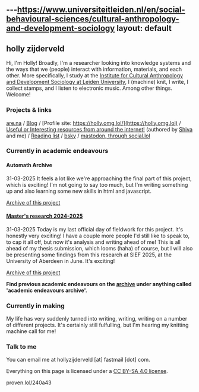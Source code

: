 ---https://www.universiteitleiden.nl/en/social-behavioural-sciences/cultural-anthropology-and-development-sociology
layout: default
---

## holly zijderveld

Hi, I'm Holly! Broadly, I'm a researcher looking into knowledge systems and the ways that we (people) interact with information, materials, and each other. More specifically, I study at the [Institute for Cultural Anthropology and Development Sociology at Leiden University](https://www.universiteitleiden.nl/en/social-behavioural-sciences/cultural-anthropology-and-development-sociology), I (machine) knit, I write, I collect stamps, and I listen to electronic music. Among other things. Welcome!

### Projects & links
[are.na](https://www.are.na/holly-zijderveld/channels) / [Blog](https://holly.weblog.lol/) / [Profile site: https://holly.omg.lol/](https://holly.omg.lol) / [Useful or Interesting resources from around the internet!](https://gl0bsec.github.io/fun_websites.html) (authored by [Shiva](https://gl0bsec.github.io/) and me) / [Reading list](https://hollyz1jderveld.github.io/reading-list/)  / [bsky](https://bsky.app/profile/hollyzijderveld.bsky.social/) / [mastodon, through social.lol](https://social.lol/@holly)

### Currently in academic endeavours

#### Automath Archive
31-03-2025 It feels a lot like we're approaching the final part of this project, which is exciting! I'm not going to say too much, but I'm writing something up and also learning some new skills in html and javascript.

[Archive of this project](https://hollyz1jderveld.github.io/blog/pages/before_automath)

#### [Master's research 2024-2025](https://hollyz1jderveld.github.io/knitting-research)
31-03-2025 Today is my last official day of fieldwork for this project. It's honestly very exciting! I have a couple more people I'd still like to speak to, to cap it all off, but now it's analysis and writing ahead of me! This is all ahead of my thesis submission, which looms (haha) of course, but I will also be presenting some findings from this research at SIEF 2025, at the University of Aberdeen in June. It's exciting! 

[Archive of this project](https://hollyz1jderveld.github.io/blog/pages/before_masters)

**Find previous academic endeavours on the [archive](https://hollyz1jderveld.github.io/blog/contents) under anything called 'academic endeavours archive'.**

### Currently in making
My life has very suddenly turned into writing, writing, writing on a number of different projects. It's certainly still fulfulling, but I'm hearing my knitting machine call for me!

### Talk to me
You can email me at hollyzijderveld [at] fastmail [dot] com.

Everything on this page is licensed under a [CC BY-SA 4.0 license](https://creativecommons.org/licenses/by-sa/4.0/). 

proven.lol/240a43
